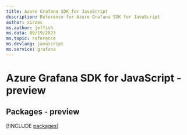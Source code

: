 ```yaml
---
title: Azure Grafana SDK for JavaScript
description: Reference for Azure Grafana SDK for JavaScript
author: xirzec
ms.author: jeffish
ms.data: 09/19/2023
ms.topic: reference
ms.devlang: javascript
ms.service: grafana
---
```

# Azure Grafana SDK for JavaScript - preview
## Packages - preview
[!INCLUDE [packages](grafana-index.md)]